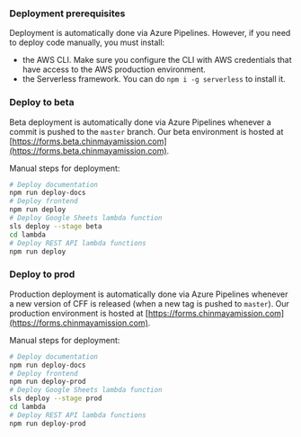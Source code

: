 ### Deployment prerequisites

Deployment is automatically done via Azure Pipelines. However, if you need to deploy code manually, you must install:

- the AWS CLI. Make sure you configure the CLI with AWS credentials that have access to the AWS production environment.
- the Serverless framework. You can do `npm i -g serverless` to install it.

### Deploy to beta

Beta deployment is automatically done via Azure Pipelines whenever a commit is pushed to the `master` branch. Our beta environment is hosted at [https://forms.beta.chinmayamission.com](https://forms.beta.chinmayamission.com).

Manual steps for deployment:

```bash
# Deploy documentation
npm run deploy-docs
# Deploy frontend
npm run deploy
# Deploy Google Sheets lambda function
sls deploy --stage beta
cd lambda
# Deploy REST API lambda functions
npm run deploy
```

### Deploy to prod

Production deployment is automatically done via Azure Pipelines whenever a new version of CFF is released (when a new tag is pushed to `master`). Our production environment is hosted at [https://forms.chinmayamission.com](https://forms.chinmayamission.com).

Manual steps for deployment:

```bash
# Deploy documentation
npm run deploy-docs
# Deploy frontend
npm run deploy-prod
# Deploy Google Sheets lambda function
sls deploy --stage prod
cd lambda
# Deploy REST API lambda functions
npm run deploy-prod
```